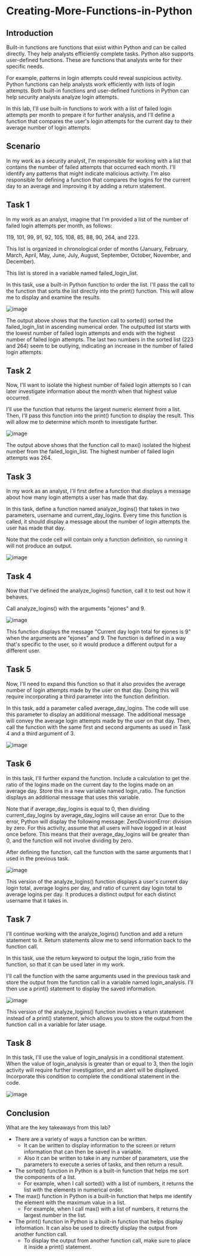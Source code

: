 # Creating-More-Functions-in-Python

<h2>Introduction</h2>

Built-in functions are functions that exist within Python and can be called directly. They help analysts efficiently complete tasks. Python also supports user-defined functions. These are functions that analysts write for their specific needs.

For example, patterns in login attempts could reveal suspicious activity. Python functions can help analysts work efficiently with lists of login attempts. Both built-in functions and user-defined functions in Python can help security analysts analyze login attempts.

In this lab, I'll use built-in functions to work with a list of failed login attempts per month to prepare it for further analysis, and I'll define a function that compares the user's login attempts for the current day to their average number of login attempts.

<h2>Scenario</h2>

In my work as a security analyst, I'm responsible for working with a list that contains the number of failed attempts that occurred each month. I'll identify any patterns that might indicate malicious activity. I'm also responsible for defining a function that compares the logins for the current day to an average and improving it by adding a return statement.

<h2>Task 1</h2>

In my work as an analyst, imagine that I'm provided a list of the number of failed login attempts per month, as follows:

119, 101, 99, 91, 92, 105, 108, 85, 88, 90, 264, and 223.

This list is organized in chronological order of months (January, February, March, April, May, June, July, August, September, October, November, and December).

This list is stored in a variable named failed_login_list.

In this task, use a built-in Python function to order the list. I'll pass the call to the function that sorts the list directly into the print() function. This will allow me to display and examine the results.

![image](https://github.com/n8som/Creating-More-Functions-in-Python/assets/110139109/4285c389-b1f9-42b2-b8a1-92ea0122b5ae)

The output above shows that the function call to sorted() sorted the failed_login_list in ascending numerical order. The outputted list starts with the lowest number of failed login attempts and ends with the highest number of failed login attempts. The last two numbers in the sorted list (223 and 264) seem to be outlying, indicating an increase in the number of failed login attempts.

<h2>Task 2</h2>

Now, I'll want to isolate the highest number of failed login attempts so I can later investigate information about the month when that highest value occurred.

I'll use the function that returns the largest numeric element from a list. Then, I'll pass this function into the print() function to display the result. This will allow me to determine which month to investigate further.

![image](https://github.com/n8som/Creating-More-Functions-in-Python/assets/110139109/fdea5799-1c3f-462b-a270-b43215b9f1f0)

The output above shows that the function call to max() isolated the highest number from the failed_login_list. The highest number of failed login attempts was 264.

<h2>Task 3</h2>

In my work as an analyst, I'll first define a function that displays a message about how many login attempts a user has made that day.

In this task, define a function named analyze_logins() that takes in two parameters, username and current_day_logins. Every time this function is called, it should display a message about the number of login attempts the user has made that day.

Note that the code cell will contain only a function definition, so running it will not produce an output.

![image](https://github.com/n8som/Creating-More-Functions-in-Python/assets/110139109/a9737f17-2f85-4048-9bc5-59fb6b4e0fab)

<h2>Task 4</h2>

Now that I've defined the analyze_logins() function, call it to test out how it behaves.

Call analyze_logins() with the arguments "ejones" and 9.

![image](https://github.com/n8som/Creating-More-Functions-in-Python/assets/110139109/78e13135-b11e-4a0c-beb9-77be0ebf8cd0)

This function displays the message "Current day login total for ejones is 9" when the arguments are "ejones" and 9. The function is defined in a way that's specific to the user, so it would produce a different output for a different user.

<h2>Task 5</h2>

Now, I'll need to expand this function so that it also provides the average number of login attempts made by the user on that day. Doing this will require incorporating a third parameter into the function definition.

In this task, add a parameter called average_day_logins. The code will use this parameter to display an additional message. The additional message will convey the average login attempts made by the user on that day. Then, call the function with the same first and second arguments as used in Task 4 and a third argument of 3.

![image](https://github.com/n8som/Creating-More-Functions-in-Python/assets/110139109/beecbfc8-b4b9-44fa-bc5e-9bef739690a8)

<h2>Task 6</h2>

In this task, I'll further expand the function. Include a calculation to get the ratio of the logins made on the current day to the logins made on an average day. Store this in a new variable named login_ratio. The function displays an additional message that uses this variable.

Note that if average_day_logins is equal to 0, then dividing current_day_logins by average_day_logins will cause an error. Due to the error, Python will display the following message: ZeroDivisionError: division by zero. For this activity, assume that all users will have logged in at least once before. This means that their average_day_logins will be greater than 0, and the function will not involve dividing by zero.

After defining the function, call the function with the same arguments that I used in the previous task.

![image](https://github.com/n8som/Creating-More-Functions-in-Python/assets/110139109/04fa0901-c88d-430c-a847-a824300d393b)

This version of the analyze_logins() function displays a user's current day login total, average logins per day, and ratio of current day login total to average logins per day. It produces a distinct output for each distinct username that it takes in.

<h2>Task 7</h2>

I'll continue working with the analyze_logins() function and add a return statement to it. Return statements allow me to send information back to the function call.

In this task, use the return keyword to output the login_ratio from the function, so that it can be used later in my work.

I'll call the function with the same arguments used in the previous task and store the output from the function call in a variable named login_analysis. I'll then use a print() statement to display the saved information.

![image](https://github.com/n8som/Creating-More-Functions-in-Python/assets/110139109/be2b32a0-341a-4915-872b-7a3c6eab5ff5)

This version of the analyze_logins() function involves a return statement instead of a print() statement, which allows you to store the output from the function call in a variable for later usage.

<h2>Task 8</h2>

In this task, I'll use the value of login_analysis in a conditional statement. When the value of login_analysis is greater than or equal to 3, then the login activity will require further investigation, and an alert will be displayed. Incorporate this condition to complete the conditional statement in the code.

![image](https://github.com/n8som/Creating-More-Functions-in-Python/assets/110139109/15e4c804-ea2d-437d-9812-1d2dfce9bbe6)

<h2>Conclusion</h2>

What are the key takeaways from this lab?

- There are a variety of ways a function can be written.
  - It can be written to display information to the screen or return information that can then be saved in a variable.
  - Also it can be written to take in any number of parameters, use the parameters to execute a series of tasks, and then return a result.
- The sorted() function in Python is a built-in function that helps me sort the components of a list.
  - For example, when I call sorted() with a list of numbers, it returns the list with the elements in numerical order.
- The max() function in Python is a built-in function that helps me identify the element with the maximum value in a list.
  - For example, when I call max() with a list of numbers, it returns the largest number in the list.
- The print() function in Python is a built-in function that helps display information. It can also be used to directly display the output from another function call.
  - To display the output from another function call, make sure to place it inside a print() statement.

